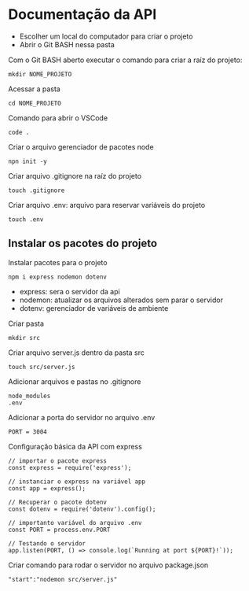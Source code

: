 # Documentação da API

* Escolher um local do computador para criar o projeto
* Abrir o Git BASH nessa pasta

Com o Git BASH aberto executar o comando para criar a raíz do projeto:

```
mkdir NOME_PROJETO
```
Acessar a pasta
```
cd NOME_PROJETO
```
Comando para abrir o VSCode
```
code . 
```
Criar o arquivo gerenciador de pacotes node
```
npn init -y
```
Criar arquivo .gitignore na raíz do projeto
```
touch .gitignore
```
Criar arquivo .env: arquivo para reservar variáveis do projeto
```
touch .env
```

## Instalar os pacotes do projeto

Instalar pacotes para o projeto
```
npm i express nodemon dotenv
```

* express: sera o servidor da api
* nodemon: atualizar os arquivos alterados sem parar o servidor
* dotenv: gerenciador de variáveis de ambiente 

Criar pasta 
```
mkdir src
```
Criar arquivo server.js dentro da pasta src
```
touch src/server.js
```
Adicionar arquivos e pastas no .gitignore
```
node_modules
.env
```
Adicionar a porta do servidor no arquivo .env
```
PORT = 3004
```
Configuração básica da API com express
```
// importar o pacote express
const express = require('express');

// instanciar o express na variável app
const app = express();

// Recuperar o pacote dotenv
const dotenv = require('dotenv').config();

// importanto variável do arquivo .env
const PORT = process.env.PORT

// Testando o servidor 
app.listen(PORT, () => console.log(`Running at port ${PORT}!`));
```
Criar comando para rodar o servidor no arquivo package.json
```
"start":"nodemon src/server.js"
```